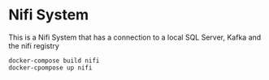 # Nifi System

This is a Nifi System that has a connection to a local SQL Server, Kafka and the nifi registry

```
docker-compose build nifi
docker-cpompose up nifi
```

